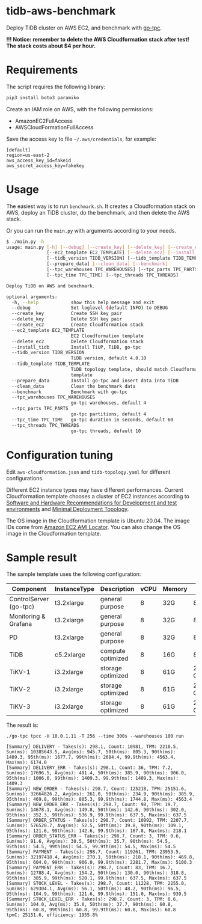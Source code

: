 # tidb-aws-benchmark

Deploy TiDB cluster on AWS EC2, and benchmark with [go-tpc](https://github.com/pingcap/go-tpc#prepare).

**!!! Notice: remember to delete the AWS Cloudformation stack after test! The stack costs about $4 per hour.**

# Requirements

The script requires the following library:

```sh
pip3 install boto3 paramiko
```

Create an IAM role on AWS, with the following permissions:

- AmazonEC2FullAccess
- AWSCloudFormationFullAccess

Save the access key to file `~/.aws/credentials`, for example:

```
[default]
region=us-east-2
aws_access_key_id=fakeid
aws_secret_access_key=fakekey
```


# Usage

The easiest way is to run `benchmark.sh`. It creates a Cloudformation stack on AWS, deploy an TiDB cluster, do the benchmark, and then delete the AWS stack.

Or you can run the `main.py` with arguments according to your needs.

```sh
$ ./main.py -h
usage: main.py [-h] [--debug] [--create_key] [--delete_key] [--create_ec2]
               [--ec2_template EC2_TEMPLATE] [--delete_ec2] [--install_tidb]
               [--tidb_version TIDB_VERSION] [--tidb_template TIDB_TEMPLATE]
               [--prepare_data] [--clean_data] [--benchmark]
               [--tpc_warehouses TPC_WAREHOUSES] [--tpc_parts TPC_PARTS]
               [--tpc_time TPC_TIME] [--tpc_threads TPC_THREADS]

Deploy TiDB on AWS and benchmark.

optional arguments:
  -h, --help            show this help message and exit
  --debug               Set loglevel (default INFO) to DEBUG
  --create_key          Create SSH key pair
  --delete_key          Delete SSH key pair
  --create_ec2          Create Cloudformation stack
  --ec2_template EC2_TEMPLATE
                        EC2 Cloudformation template
  --delete_ec2          Delete Cloudformation stack
  --install_tidb        Install TiUP, TiDB, go-tpc
  --tidb_version TIDB_VERSION
                        TiDB version, default 4.0.10
  --tidb_template TIDB_TEMPLATE
                        TiDB topology template, should match Cloudformation
                        template
  --prepare_data        Install go-tpc and insert data into TiDB
  --clean_data          Clean the benchmark data
  --benchmark           Benchmark with go-tpc
  --tpc_warehouses TPC_WAREHOUSES
                        go-tpc warehouses, default 4
  --tpc_parts TPC_PARTS
                        go-tpc partitions, default 4
  --tpc_time TPC_TIME   go-tpc duration in seconds, default 60
  --tpc_threads TPC_THREADS
                        go-tpc threads, default 10
```


# Configuration tuning

Edit `aws-cloudformation.json` and `tidb-topology.yaml` for different configurations.

Different EC2 instance types may have different performances. Current Cloudformation template chooses a cluster of EC2 instances according to [Software and Hardware Recommendations for Development and test environments](https://docs.pingcap.com/tidb/dev/hardware-and-software-requirements#development-and-test-environments) and [Minimal Deployment Topology](https://docs.pingcap.com/tidb/dev/minimal-deployment-topology).

The OS image in the Cloudformation template is Ubuntu 20.04. The image IDs come from [Amazon EC2 AMI Locator](https://cloud-images.ubuntu.com/locator/ec2/). You can also change the OS image in the Cloudformation template.


# Sample result

The sample template uses the following configuration:

| Component              | InstanceType | Description       | vCPU | Memory | Storage        |
| ---------------------- | ------------ | ----------------- | ---- | ------ | -------------- |
| ControlServer (go-tpc) | t3.2xlarge   | general purpose   | 8    | 32G    | 8G             |
| Monitoring & Grafana   | t3.2xlarge   | general purpose   | 8    | 32G    | 8G             |
| PD                     | t3.2xlarge   | general purpose   | 8    | 32G    | 8G             |
| TiDB                   | c5.2xlarge   | compute optimized | 8    | 16G    | 8G             |
| TiKV-1                 | i3.2xlarge   | storage optimized | 8    | 61G    | 200G Optimized |
| TiKV-2                 | i3.2xlarge   | storage optimized | 8    | 61G    | 200G Optimized |
| TiKV-3                 | i3.2xlarge   | storage optimized | 8    | 61G    | 200G Optimized |

The result is:

`./go-tpc tpcc -H 10.0.1.11 -T 256 --time 300s --warehouses 100 run`

```
[Summary] DELIVERY - Takes(s): 298.1, Count: 10981, TPM: 2210.5, Sum(ms): 10385643.5, Avg(ms): 945.7, 50th(ms): 805.3, 90th(ms): 1409.3, 95th(ms): 1677.7, 99th(ms): 2684.4, 99.9th(ms): 4563.4, Max(ms): 6174.0
[Summary] DELIVERY_ERR - Takes(s): 298.1, Count: 36, TPM: 7.2, Sum(ms): 17696.5, Avg(ms): 491.4, 50th(ms): 385.9, 90th(ms): 906.0, 95th(ms): 1006.6, 99th(ms): 1409.3, 99.9th(ms): 1409.3, Max(ms): 1409.3
[Summary] NEW_ORDER - Takes(s): 298.7, Count: 125218, TPM: 25151.6, Sum(ms): 32664826.2, Avg(ms): 261.0, 50th(ms): 234.9, 90th(ms): 385.9, 95th(ms): 469.8, 99th(ms): 805.3, 99.9th(ms): 1744.8, Max(ms): 4563.4
[Summary] NEW_ORDER_ERR - Takes(s): 298.7, Count: 98, TPM: 19.7, Sum(ms): 14678.1, Avg(ms): 149.8, 50th(ms): 142.6, 90th(ms): 302.0, 95th(ms): 352.3, 99th(ms): 536.9, 99.9th(ms): 637.5, Max(ms): 637.5
[Summary] ORDER_STATUS - Takes(s): 298.7, Count: 10992, TPM: 2207.7, Sum(ms): 576520.7, Avg(ms): 52.5, 50th(ms): 39.8, 90th(ms): 109.1, 95th(ms): 121.6, 99th(ms): 142.6, 99.9th(ms): 167.8, Max(ms): 218.1
[Summary] ORDER_STATUS_ERR - Takes(s): 298.7, Count: 3, TPM: 0.6, Sum(ms): 91.6, Avg(ms): 30.5, 50th(ms): 35.7, 90th(ms): 54.5, 95th(ms): 54.5, 99th(ms): 54.5, 99.9th(ms): 54.5, Max(ms): 54.5
[Summary] PAYMENT - Takes(s): 298.7, Count: 119261, TPM: 23953.5, Sum(ms): 32197418.4, Avg(ms): 270.1, 50th(ms): 218.1, 90th(ms): 469.8, 95th(ms): 604.0, 99th(ms): 906.0, 99.9th(ms): 2281.7, Max(ms): 5100.3
[Summary] PAYMENT_ERR - Takes(s): 298.7, Count: 83, TPM: 16.7, Sum(ms): 12788.4, Avg(ms): 154.2, 50th(ms): 130.0, 90th(ms): 318.8, 95th(ms): 385.9, 99th(ms): 520.1, 99.9th(ms): 637.5, Max(ms): 637.5
[Summary] STOCK_LEVEL - Takes(s): 298.7, Count: 11228, TPM: 2255.0, Sum(ms): 629304.1, Avg(ms): 56.1, 50th(ms): 48.2, 90th(ms): 96.5, 95th(ms): 104.9, 99th(ms): 121.6, 99.9th(ms): 151.0, Max(ms): 939.5
[Summary] STOCK_LEVEL_ERR - Takes(s): 298.7, Count: 3, TPM: 0.6, Sum(ms): 104.0, Avg(ms): 35.0, 50th(ms): 37.7, 90th(ms): 60.8, 95th(ms): 60.8, 99th(ms): 60.8, 99.9th(ms): 60.8, Max(ms): 60.8
tpmC: 25151.6, efficiency: 1955.8%
```
